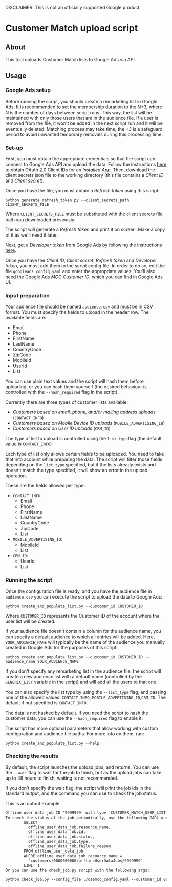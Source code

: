DISCLAIMER: This is not an officially supported Google product.

# Customer Match upload script

## About

This tool uploads Customer Match lists to Google Ads via API.

## Usage

### Google Ads setup

Before running the script, you should create a remarketing list in Google Ads.
It is recommended to set the membership duration to the N+3, where N is the
number of days between script runs. This way, the list will be maintained with
only those users that are in the audience file. If a user is removed from the
file, it won't be added in the next script run and it will be eventually
deleted. Matching process may take time; the *+3* is a safeguard period to avoid
unwanted temporary removals during this processing time.

### Set-up

First, you must obtain the appropriate credentials so that the script can
connect to Google Ads API and upload the data. Follow the instructions
[here](https://developers.google.com/google-ads/api/docs/oauth/cloud-project#create_a_client_id_and_client_secret)
to obtain OAuth 2.0 Client IDs for an *Installed App*. Then, download the
client secrets json file to the working directory (this file contains a
*Client ID* and *Client secret*).

Once you have the file, you must obtain a *Refresh token* using this script:

```shell
python generate_refresh_token.py --client_secrets_path CLIENT_SECRETS_FILE
```

Where `CLIENT_SECRETS_FILE` must be substituted with the client secrets file
path you downloaded previously.

The script will generate a *Refresh token* and print it on screen. Make a copy
of it as we'll need it later.

Next, get a *Developer token* from Google Ads by following the instructions
[here](https://developers.google.com/google-ads/api/docs/first-call/dev-token).

Once you have the *Client ID*, *Client secret*, *Refresh token* and *Developer
token*, you must add them to the script config file. In order to do so, edit the
file `googleads_config.yaml` and enter the appropriate values. You'll also need
the Google Ads *MCC Customer ID*, which you can find in Google Ads UI.

### Input preparation

Your audience file should be named `audience.csv` and must be in CSV format. You
must specify the fields to upload in the header row. The available fields are:

- Email
- Phone
- FirstName
- LastName
- CountryCode
- ZipCode
- MobileId
- UserId
- List

You can use plain text values and the script will hash them before uploading, or
you can hash them yourself (the desired behaviour is controlled with the
`--hash_required` flag in the script).

Currently there are three types of customer lists available:

- *Customers based on email, phone, and/or mailing address uploads* (`CONTACT_INFO`)
- *Customers based on Mobile Device ID uploads* (`MOBILE_ADVERTISING_ID`)
- *Customers based on User ID uploads* (`CRM_ID`)

The type of list to upload is controlled using the `list_type`flag
(the default value is `CONTACT_INFO`)

Each type of list only allows certain fields to be uploaded. You need to take
that into account while preparing the data. The script will filter those
fields depending on the `list_type` specified, but if the lists already exists
and doesn't match the type specified, it will show an error in the upload
operation.

These are the fields allowed per type:

- `CONTACT_INFO`:
  - Email
  - Phone
  - FirstName
  - LastName
  - CountryCode
  - ZipCode
  - List
- `MOBILE_ADVERTISING_ID`:
  - MobileId
  - List
- `CRM_ID`:
  - UserId
  - List

### Running the script

Once the configuration file is ready, and you have the audience file in
`audience.csv` you can execute the script to upload the data to Google Ads:

```shell
python create_and_populate_list.py --customer_id CUSTOMER_ID
```

Where `CUSTOMER_ID` represents the Customer ID of the account where the user
list will be created.

If your audience file doesn't contain a column for the audience name, you can
specify a default audience to which all entries will be added. Here,
`YOUR_AUDIENCE_NAME` will typically be the name of the audience you manually
created in Google Ads for the purposes of this script:

```shell
python create_and_populate_list.py --customer_id CUSTOMER_ID --audience_name YOUR_AUDIENCE_NAME
```

If you don't specify any remarketing list in the audience file, the script will
create a new audience list with a default name (controlled by the `GENERIC_LIST`
variable in the script) and will add all the users to that one.

You can also specify the list type by using the `--list_type` flag, and passing
one of the allowed values: `CONTACT_INFO`, `MOBILE_ADVERTISING_ID`,`CRM_ID`.
The default if not specified is `CONTACT_INFO`.

The data is not hashed by default. If you need the script to hash the customer
data, you can use the `--hash_required` flag to enable it.

The script has more optional parameters that allow working with custom
configuration and audience file paths. For more info on them, run:

```shell
python create_and_populate_list.py --help
```

### Checking the results

By default, the script launches the upload jobs, and returns. You can use the
`--wait` flag to wait for the job to finish, but as the upload jobs can take up
to 48 hours to finish, waiting is not recommended.

If you don't specify the wait flag, the script will print the job ids in the
standard output, and the command you can use to check the job status.

This is an output example:

```txt
Offline user data job ID '9999999' with type 'CUSTOMER_MATCH_USER_LIST' has status: RUNNING
To check the status of the job periodically, use the following GAQL query with GoogleAdsService.Search:
        SELECT
          offline_user_data_job.resource_name,
          offline_user_data_job.id,
          offline_user_data_job.status,
          offline_user_data_job.type,
          offline_user_data_job.failure_reason
        FROM offline_user_data_job
        WHERE offline_user_data_job.resource_name =
          'customers/0000000000/offlineUserDataJobs/9999999'
        LIMIT 1
Or you can use the check_job.py script with the following args:

python check_job.py --config_file ./csemcc_config.yaml --customer_id 0000000000 --job_resource_name customers/0000000000/offlineUserDataJobs/9999999 --user_list_resource_name customers/0000000000/userLists/888888888
```
